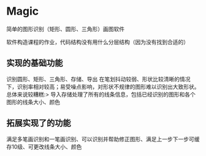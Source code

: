# Magic
简单的图形识别（矩形、圆形、三角形）画图软件

软件构造课程的作业，代码结构没有用什么分层结构（因为没有找到合适的）

## 实现的基础功能
识别圆形、矩形、三角形、存储、导出
在笔划抖动较弱、形状比较清晰的情况下，识别率相对较高；易受噪点影响，对形状不规律的图形难以识别出大致形状。总体来说较糟糕:>
导入存储处理了所有的线条信息，包括已经识别的图形和各个图形的线条大小、颜色

## 拓展实现了的功能
满足多笔画识别和一笔画识别、可以识别并帮助修正图形、满足上一步下一步可缓存10级、可更改线条大小、颜色

